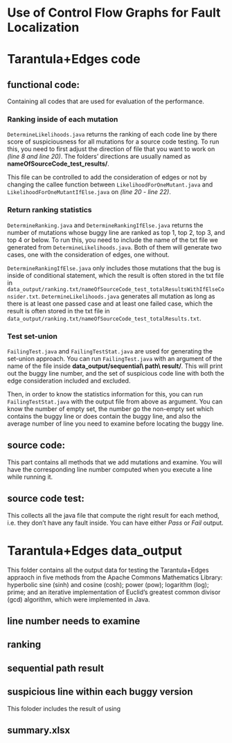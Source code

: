 # Use of Control Flow Graphs for Fault Localization

# Tarantula+Edges code
## functional code: 
Containing all codes that are used for evaluation of the performance.
### Ranking inside of each mutation
`DetermineLikelihoods.java` returns the ranking of each code line by there score of suspiciousness for all mutations for a source code testing. To run this, you need to first adjust the direction of file that you want to work on _(line 8 and line 20)_. The folders’ directions are usually named as **nameOfSourceCode_test_results/**. 

This file can be controlled to add the consideration of edges or not by changing the callee function between `LikelihoodForOneMutant.java` and `LikelihoodForOneMutantIfElse.java` on  _(line 20 - line 22)_.


### Return ranking statistics
`DetermineRanking.java` and `DetermineRankingIfElse.java` returns the number of mutations whose buggy line are ranked as top 1, top 2, top 3, and top 4 or below. To run this, you need to include the name of the txt file we generated from `DetermineLikelihoods.java`. Both of them will generate two cases, one with the consideration of edges, one without.

`DetermineRankingIfElse.java` only includes those mutations that the bug is inside of conditional statement, which the result is often stored in the txt file in `data_output/ranking.txt/nameOfSourceCode_test_totalResultsWithIfElseConsider.txt`. `DetermineLikelihoods.java` generates all mutation as long as there is at least one passed case and at least one failed case,  which the result is often stored in the txt file in `data_output/ranking.txt/nameOfSourceCode_test_totalResults.txt`.

### Test set-union
`FailingTest.java` and `FailingTestStat.java` are used for generating the set-union approach. You can run `FailingTest.java` with an argument of the name of the file inside **data_output/sequential\ path\ result/**. This will print out the buggy line number, and the set of suspicious code line with both the edge consideration included and excluded.

Then, in order to know the statistics information for this, you can run `FailingTestStat.java` with the output file from above as argument. You can know the number of empty set, the number go the non-empty set which contains the buggy line or does contain the buggy line, and also the average number of line you need to examine before locating the buggy line.

## source code:
This part contains all methods that we add mutations and examine. You will have the corresponding line number computed when you execute a line while running it.

## source code test:
This collects all the java file that compute the right result for each method, i.e. they don’t have any fault inside. You can have either _Pass_ or _Fail_ output.

# Tarantula+Edges data_output
This folder contains all the output data for testing the Tarantula+Edges appraoch in five methods from the Apache Commons Mathematics Library: hyperbolic sine (sinh) and cosine (cosh); power (pow); logarithm (log); prime; and an
iterative implementation of Euclid’s greatest common divisor (gcd) algorithm, which were implemented in Java. 

## line number needs to examine

## ranking

## sequential path result

## suspicious line within each buggy version
This foloder includes the result of using 
## summary.xlsx
# 